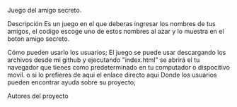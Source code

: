 Juego del amigo secreto.

Descripción
Es un juego en el que deberas ingresar los nombres de tus amigos, el codigo escoge uno de estos nombres al azar y lo muestra en el boton amigo secreto.

Cómo pueden usarlo los usuarios;
El juego se puede usar descargando los archivos desde mi github y ejecutando "index.html" se abrirá el tu navegador que tienes como predeterminado en tu computador o dispocitivo movil.
o si lo prefieres de aqui el enlace directo aqui
Donde los usuarios pueden encontrar ayuda sobre su proyecto;

Autores del proyecto
